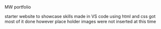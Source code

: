 MW portfolio

starter website to showcase skills
made in VS code using html and css
got most of it done however place holder images were not inserted at this time
